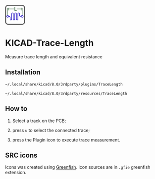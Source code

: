 ![Logo](./resources/icon.png)

# KICAD-Trace-Length

Measure trace length and equivalent resistance

## Installation

```
~/.local/share/kicad/8.0/3rdparty/plugins/TraceLength
```

```
~/.local/share/kicad/8.0/3rdparty/resources/TraceLength
```

## How to

1. Select a track on the PCB;

2. press `u` to select the connected trace;

3. press the Plugin icon to execute trace measurement.

## SRC icons

Icons was created using [Greenfish](http://greenfishsoftware.org/gfie.php).
Icon sources are in `.gfie` greenfish extension.
